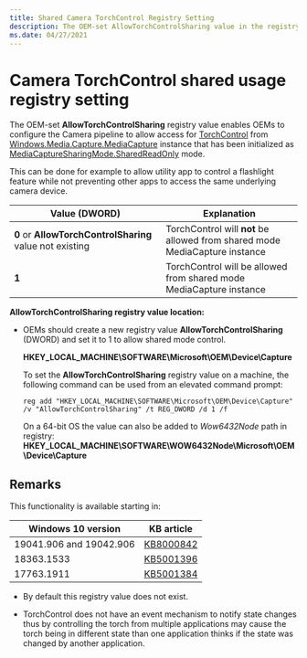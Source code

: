 ```yaml
---
title: Shared Camera TorchControl Registry Setting
description: The OEM-set AllowTorchControlSharing value in the registry key enables OEMs to configure torch control to work from shared Media Capture session.
ms.date: 04/27/2021
---
```


# Camera TorchControl shared usage registry setting

The OEM-set **AllowTorchControlSharing** registry value enables OEMs to configure the Camera pipeline to allow access for [TorchControl](/uwp/api/Windows.Media.Devices.TorchControl) from [Windows.Media.Capture.MediaCapture](/uwp/api/Windows.Media.Capture.MediaCapture) instance that has been initialized as [MediaCaptureSharingMode.SharedReadOnly](/uwp/api/windows.media.capture.mediacapturesharingmode) mode.

This can be done for example to allow utility app to control a flashlight feature while not preventing other apps to access the same underlying camera device.

| Value (DWORD) | Explanation |
|--|--|
| **0** or **AllowTorchControlSharing** value not existing | TorchControl will **not** be allowed from shared mode MediaCapture instance |
| **1** | TorchControl will be allowed from shared mode MediaCapture instance |

**AllowTorchControlSharing registry value location:**

- OEMs should create a new registry value **AllowTorchControlSharing** (DWORD) and set it to 1 to allow shared mode control.

    **HKEY\_LOCAL\_MACHINE\\SOFTWARE\\Microsoft\OEM\\Device\\Capture**

    To set the **AllowTorchControlSharing** registry value on a machine, the following command can be used from an elevated command prompt:

    ```console
    reg add "HKEY_LOCAL_MACHINE\SOFTWARE\Microsoft\OEM\Device\Capture" /v "AllowTorchControlSharing" /t REG_DWORD /d 1 /f 
    ```

    On a 64-bit OS the value can also be added to *Wow6432Node* path in registry:
    **HKEY\_LOCAL\_MACHINE\\SOFTWARE\\WOW6432Node\\Microsoft\OEM\\Device\\Capture**

## Remarks

This functionality is available starting in:

| Windows 10 version | KB article |
|--|--|
| 19041.906 and 19042.906 | [KB8000842](https://support.microsoft.com/topic/march-29-2021-kb5000842-os-builds-19041-906-and-19042-906-preview-1a58a276-6a0a-47a5-aa7d-97af2d10b16d) |
| 18363.1533 | [KB5001396](https://support.microsoft.com/topic/april-22-2021-kb5001396-os-build-18363-1533-preview-e67788f0-4e70-4f9b-9c5e-ff977310eeea) |
| 17763.1911 | [KB5001384](https://support.microsoft.com/topic/april-22-2021-kb5001384-os-build-17763-1911-preview-e471f445-59be-42cb-8c57-5db644cbc698) |

- By default this registry value does not exist.

- TorchControl does not have an event mechanism to notify state changes thus by controlling the torch from multiple applications may cause the torch being in different state than one application thinks if the state was changed by another application.
